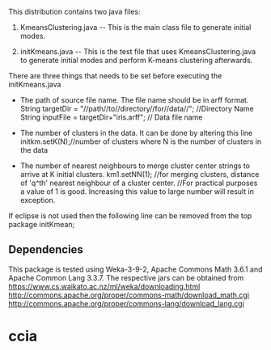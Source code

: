 This distribution contains two java files:

1. KmeansClustering.java -- This is the main class file to generate initial modes.

2. initKmeans.java -- This is the test file that uses KmeansClustering.java to generate initial modes and perform K-means clustering afterwards.

There are three things that needs to be set before executing the initKmeans.java 

- The path of source file name. The file name should be in arff format.
	String targetDir = "//path//to//directory//for//data//"; //Directory Name
	String inputFile =  targetDir+"iris.arff"; // Data file name
			
- The number of clusters in the data. It can be done by altering this line 
  initkm.setK(N);//number of clusters
  where N is the number of clusters in the data
  
- The number of nearest neighbours to merge cluster center strings to arrive at K initial clusters.
	km1.setNN(1); //for merging clusters, distance of 'q^th' nearest neighbour of a cluster center.
	//For practical purposes a value of 1 is good. Increasing this value to large number will result in exception.
	
If eclipse is not used then the following line can be removed from the top
package initKmean;

Dependencies
------------
This package is tested using Weka-3-9-2, Apache Commons Math 3.6.1 and Apache Common Lang 3.3.7. The respective jars can be obtained from
https://www.cs.waikato.ac.nz/ml/weka/downloading.html
http://commons.apache.org/proper/commons-math/download_math.cgi
http://commons.apache.org/proper/commons-lang/download_lang.cgi

		
# ccia
